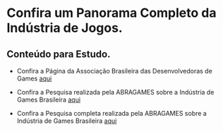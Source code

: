 # Confira um Panorama Completo da Indústria de Jogos.

## Conteúdo para Estudo.

- Confira a Página da Associação Brasileira das Desenvolvedoras de Games [aqui](https://www.abragames.org/)

- Confira a Pesquisa realizada pela ABRAGAMES sobre a Indústria de Games Brasileira [aqui](https://www.abragames.org/pesquisa-da-industria-brasileira-de-games.html)

- Confira a Pesquisa completa realizada pela ABRAGAMES sobre a Indústria de Games Brasileira [aqui](https://www.abragames.org/uploads/5/6/8/0/56805537/abragames-pt.pdf)
